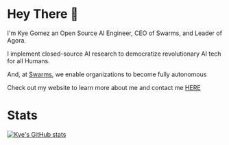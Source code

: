 # Hey There 👋

I'm Kye Gomez an Open Source AI Engineer, CEO of Swarms, and Leader of Agora.

I implement closed-source AI research to democratize revolutionary AI tech for all Humans.

And, at [Swarms](https://github.com/kyegomez/swarms), we enable organizations to become fully autonomous

Check out my website to learn more about me and contact me [HERE](https://kyegomez.com/)

# Stats

[![Kye's GitHub stats](https://github-readme-stats.vercel.app/api?username=kyegomez)](https://github.com/kyegomez/github-readme-stats)
